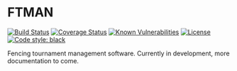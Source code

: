 # FTMAN
[![Build Status](https://travis-ci.org/brianjaustin/ftman.svg?branch=master)](https://travis-ci.org/brianjaustin/ftman)
[![Coverage Status](https://coveralls.io/repos/github/brianjaustin/ftman/badge.svg?branch=master)](https://coveralls.io/github/brianjaustin/ftman?branch=master)
[![Known Vulnerabilities](https://snyk.io/test/github/brianjaustin/ftman/badge.svg?targetFile=requirements.txt)](https://snyk.io/test/github/brianjaustin/ftman?targetFile=requirements.txt)
[![License](https://img.shields.io/badge/License-Apache%202.0-blue.svg)](https://opensource.org/licenses/Apache-2.0)
[![Code style: black](https://img.shields.io/badge/code%20style-black-000000.svg)](https://github.com/ambv/black)

Fencing tournament management software. Currently in development, more documentation to come.
